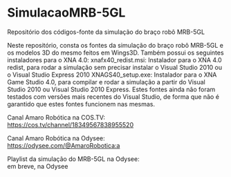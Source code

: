 # SimulacaoMRB-5GL
Repositório dos códigos-fonte da simulação do braço robô MRB-5GL

Neste repositório, consta os fontes da simulação do braço robô MRB-5GL e os modelos 3D do mesmo
feitos em Wings3D.
Também possui os seguintes instaladores para o XNA 4.0:
xnafx40_redist.msi: Instalador para o XNA 4.0 redist, para rodar a simulação sem precisar 
                    instalar o Visual Studio 2010 ou o Visual Studio Express 2010
XNAGS40_setup.exe: Instalador para o XNA Game Studio 4.0, para compilar e rodar a simulação 
                   a partir do Visual Studio 2010 ou Visual Studio 2010 Express.
Estes fontes ainda não foram testados com versões mais recentes do Visual Studio, de forma 
que não é garantido que estes fontes funcionem nas mesmas.

Canal Amaro Robótica na COS.TV:                                      
https://cos.tv/channel/18349567838955520

Canal Amaro Robótica na Odysee:                         
https://odysee.com/@AmaroRobotica:a

Playlist da simulação do MRB-5GL na Odysee:                         
em breve, na Odysee
